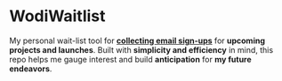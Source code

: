 # WodiWaitlist
My personal wait-list tool for [**collecting email sign-ups**](https://wodiwaitlist.netlify.app/) for **upcoming projects and launches**. Built with **simplicity and efficiency** in mind, this repo helps me gauge interest and build **anticipation** for **my future endeavors**.
